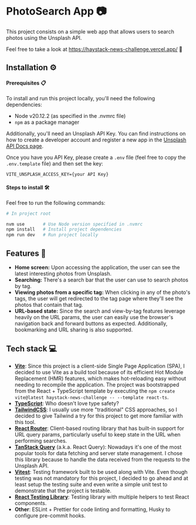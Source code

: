 # PhotoSearch App :camera:

This project consists on a simple web app that allows users to search photos using the Unsplash API.

Feel free to take a look at https://haystack-news-challenge.vercel.app/ :raised_hands:

## Installation :gear:

#### Prerequisites :clipboard:

To install and run this project locally, you'll need the following dependencies:

- Node v20.12.2 (as specified in the .nvmrc file)
- `npm` as a package manager

Additionally, you'll need an Unsplash API Key. You can find instructions on how to create a developer account and register a new app in the [Unsplash API Docs page](https://unsplash.com/documentation#creating-a-developer-account).

Once you have you API Key, please create a `.env` file (feel free to copy the `.env.template` file) and then set the key:

```
VITE_UNSPLASH_ACCESS_KEY={your API Key}
```

#### Steps to install :hammer_and_wrench:

Feel free to run the following commands:

```sh
# In project root

nvm use       # Use Node version specified in .nvmrc
npm install   # Install project dependencies
npm run dev   # Run project locally
```

## Features :rocket:

- **Home screen:** Upon accessing the application, the user can see the latest interesting photos from Unsplash.
- **Searching:** There's a search bar that the user can use to search photos by tag.
- **Viewing photos from a specific tag:** When clicking in any of the photo's tags, the user will get redirected to the tag page where they'll see the photos that contain that tag.
- **URL-based state:** Since the search and view-by-tag features leverage heavily on the URL params, the user can easily use the browser's navigation back and forward buttons as expected. Additionally, bookmarking and URL sharing is also supported.

## Tech stack :computer:

- **[Vite](https://vitejs.dev/)**: Since this project is a client-side Single Page Application (SPA), I decided to use Vite as a build tool because of its efficient Hot Module Replacement (HMR) features, which makes hot-reloading easy without needing to recompile the application. The project was bootstrapped from the React + TypeScript template by executing the `npm create vite@latest haystack-news-challenge -- --template react-ts`.
- **[TypeScript](https://www.typescriptlang.org/docs/)**: Who doesn't love type safety?
- **[TailwindCSS](https://tailwindcss.com/docs/installation)**: I usually use more "traditional" CSS approaches, so I decided to give Tailwind a try for this project to get more familiar with this tool.
- **[React Router](https://reactrouter.com/en/main/start/overview)**: Client-based routing library that has built-in support for URL query params, particularly useful to keep state in the URL when performing searches.
- **[TanStack Query](https://tanstack.com/query/latest/docs/framework/react/overview)** (a.k.a. React Query): Nowadays it's one of the most popular tools for data fetching and server state management. I chose this library because to handle the data received from the requests to the Unsplash API.
- **[Vitest](https://vitest.dev/)**: Testing framework built to be used along with Vite. Even though testing was not mandatory for this project, I decided to go ahead and at least setup the testing suite and even write a simple unit test to demonstrate that the project is testable.
- **[React Testing Library](https://testing-library.com/docs/react-testing-library/intro/)**: Testing library with multiple helpers to test React components.
- **Other**: ESLint + Prettier for code linting and formatting, Husky to configure pre-commit hooks.
